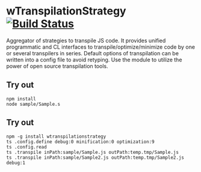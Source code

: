 
# wTranspilationStrategy [![Build Status](https://travis-ci.org/Wandalen/wTranspilationStrategy.svg?branch=master)](https://travis-ci.org/Wandalen/wTranspilationStrategy)

Aggregator of strategies to transpile JS code. It provides unified programmatic and CL interfaces to transpile/optimize/minimize code by one or several transpilers in series. Default options of transpilation can be written into a config file to avoid retyping. Use the module to utilize the power of open source transpilation tools.

## Try out
```
npm install
node sample/Sample.s
```

## Try out
```
npm -g install wtranspilationstrategy
ts .config.define debug:0 minification:0 optimization:9
ts .config.read
ts .transpile inPath:sample/Sample.js outPath:temp.tmp/Sample.js
ts .transpile inPath:sample/Sample2.js outPath:temp.tmp/Sample2.js debug:1
```

